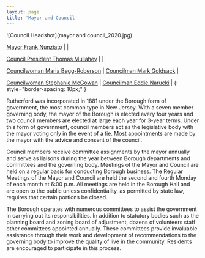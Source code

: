```yaml
---
layout: page
title: 'Mayor and Council'
---
```



![Council Headshot](mayor and council_2020.jpg)

[Mayor Frank Nunziato](frank-nunziato)                   |                                                     |

[Council President Thomas Mullahey](thomas-mullahey)     |                                                     |

[Councilwoman Maria Begg-Roberson](maria-begg-roberson)  | [Councilman Mark Goldsack](mark-goldsack)           |

[Councilwoman Stephanie McGowan](stephanie-mcgowan)      | [Councilman Eddie Narucki](eddie-narucki)           | 
{: style="border-spacing: 10px;" }

Rutherford was incorporated in 1881 under the Borough form of government, the most common type in New Jersey. With a seven member governing body, the mayor of the Borough is elected every four years and two council members are elected at large each year for 3-year terms. Under this form of government, council members act as the legislative body with the mayor voting only in the event of a tie. Most appointments are made by the mayor with the advice and consent of the council.

Council members receive committee assignments by the mayor annually and serve as liaisons during the year between Borough departments and committees and the governing body. Meetings of the Mayor and Council are held on a regular basis for conducting Borough business. The Regular Meetings of the Mayor and Council are held the second and fourth Monday of each month at 6:00 p.m.  All meetings are held in the Borough Hall and are open to the public unless confidentiality, as permitted by state law, requires that certain portions be closed.

The Borough operates with numerous committees to assist the government in carrying out its responsibilities. In addition to statutory bodies such as the planning board and zoning board of adjustment, dozens of volunteers staff other committees appointed annually. These committees provide invaluable assistance through their work and development of recommendations to the governing body to improve the quality of live in the community. Residents are encouraged to participate in this process.
